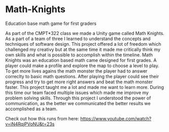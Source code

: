 # Math-Knights
Education base math game for first graders

As part of the CMPT*322 class we made a Unity game called Math Knights. As a part of a team of three I learned to understand the concepts and techniques of software design. This project offered a lot of freedom which challenged my creativy but at the same time it made me critically think my own skills and what is possible to accomplish within the timeline. Math Knights was an education based math came designed for first grades. A player could make a profile and explore the map to choose a level to play. To get more lives agains the math monster the player had to answer correclty to basic math questions. After playing the player could see their progress and try to get more right answers and beat the math monster faster. This project taught me a lot and made me want to learn more. During this time our team faced multiple issues which made me improve my problem solving skills. Through this project I understood the power of communication, as the better we communicated the better results we accomplished as a team.

Check out how this runs from here: 
https://www.youtube.com/watch?v=iN4RqjPVoNU&t=23s 
